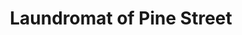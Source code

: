 ---
title: "Laundromat of Pine Street"
url: /philadelphia/laundromat-of-pine-street/
shop: Wäscherei
---